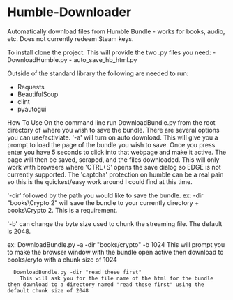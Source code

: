 # Humble-Downloader

Automatically download files from Humble Bundle - works for books, audio, etc.  Does not currently redeem Steam keys.

To install clone the project.  This will provide the two .py files you need:
    - DownloadHumble.py
    - auto_save_hb_html.py
    
Outside of the standard library the following are needed to run:
  - Requests
  - BeautifulSoup
  - clint
  - pyautogui
  
  
How To Use
On the command line run DownloadBundle.py from the root directory of where you wish to save the bundle.  There are several options you can use/activiate.
  '-a'    will turn on auto download.  This will give you a prompt to load the page of the bundle you wish to save.  Once you press enter           you have 5 seconds to click into that webpage and make it active.  The page will then be saved, scraped, and the files                   downloaded.  This will only work with browsers where 'CTRL+S' opens the save dialog so EDGE is not currently supported.  The             'captcha' protection on humble can be a real pain so this is the quickest/easy work around I could find at this time.
  
  '-dir'  followed by the path you would like to save the bundle. ex: -dir "books\Crypto 2" will save the bundle to your currently                   directory + books\Crypto 2. This is a requirement.
  
  '-b'    can change the byte size used to chunk the streaming file.  The default is 2048. 
  
  ex: DownloadBundle.py -a -dir "books/crypto" -b 1024
        This will prompt you to make the browser window with the bundle open active then download to books/cryto with a chunk size of 1024
        
      DownloadBundle.py -dir "read these first"
        This will ask you for the file name of the html for the bundle then download to a directory named "read these first" using the             default chunk size of 2048
        
        
     

